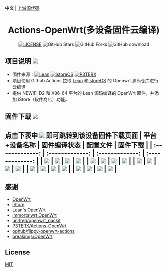 **中文** | [上游源代码](https://github.com/P3TERX/Actions-OpenWrt)

<div align="center">
<h1>Actions-OpenWrt(多设备固件云编译)</h1>

[![LICENSE](https://img.shields.io/github/license/mashape/apistatus.svg?style=flat-square&label=LICENSE)](https://github.com/sleel/Actions-OpenWrt/blob/main/LICENSE)
![GitHub Stars](https://img.shields.io/github/stars/sleel/AutoBuild-OpenWrt.svg?style=flat-square&label=Stars&logo=github)
![GitHub Forks](https://img.shields.io/github/forks/sleel/AutoBuild-OpenWrt.svg?style=flat-square&label=Forks&logo=github)
![GitHub download](https://img.shields.io/github/downloads/sleel/AutoBuild-OpenWrt/total.svg?style=flat-square&label=Download&logo=github)
</div>


## 项目说明 [![](https://img.shields.io/badge/-项目基本介绍-FFFFFF.svg)](#项目说明-)
- 固件来源：[![Lean](https://img.shields.io/badge/Lede-coolsnowwolf-ff69b4.svg?style=flat&logo=appveyor)](https://github.com/coolsnowwolf/lede),[![istoreOS](https://img.shields.io/badge/istoreOS-istoreOS-ff69b4.svg?style=flat&logo=appveyor)](https://github.com/istoreos) [![P3TERX](https://img.shields.io/badge/OpenWrt-P3TERX-blueviolet.svg?style=flat&logo=appveyor)](https://github.com/P3TERX/Actions-OpenWrt)
- 项目使用 Github Actions 拉取 [Lean](https://github.com/coolsnowwolf/lede) 和[istoreOS](https://github.com/istoreos) 的 Openwrt 源码仓库进行云编译
- 提供 NEWIFI D2 和 X86-64 平台的 Lean 源码编译的 OpenWrt 固件，并添加 iStore（软件商店）功能。


## 固件下载 [![](https://img.shields.io/badge/-编译状态及下载链接-FFFFFF.svg)](#固件下载-)
点击下表中 [![](https://img.shields.io/badge/下载-链接-blueviolet.svg?style=flat&logo=hack-the-box)](https://github.com/sleel/AutoBuild-OpenWrt/releases) 即可跳转到该设备固件下载页面
| 平台+设备名称 | 固件编译状态 | 配置文件 | 固件下载 |
| :-------------: | :-------------: | :-------------: | :-------------: |
| [![](https://img.shields.io/badge/NEWIFI-D2-32C955.svg?logo=openwrt)](https://github.com/sleel/AutoBuild-OpenWrt/blob/main/.github/workflows/AutoBuild-OpenWrt-NEWIFI3-1806.yml) | [![](https://github.com/sleel/AutoBuild-OpenWrt/actions/workflows/AutoBuild-OpenWrt-NEWIFI3-1806.yml/badge.svg)](https://github.com/sleel/AutoBuild-OpenWrt/actions/workflows/AutoBuild-OpenWrt-NEWIFI3-1806.yml) | [![](https://img.shields.io/badge/编译-配置-orange.svg?logo=apache-spark)](https://github.com/sleel/AutoBuild-OpenWrt/blob/main/NEWIFI3.config) | [![](https://img.shields.io/badge/下载-链接-blueviolet.svg?logo=hack-the-box)](https://github.com/sleel/AutoBuild-OpenWrt/releases?q=NEWIFI3&expanded=true) |
| [![](https://img.shields.io/badge/luci_1806-istore_acc_6.6-32C955.svg?logo=openwrt)](https://github.com/sleel/AutoBuild-OpenWrt/blob/main/.github/workflows/AutoBuild-OpenWrt-X86-6.6-1806.yml) | [![](https://github.com/sleel/AutoBuild-OpenWrt/actions/workflows/AutoBuild-OpenWrt-X86-6.6-1806.yml/badge.svg)](https://github.com/sleel/AutoBuild-OpenWrt/actions/workflows/AutoBuild-OpenWrt-X86-6.6-1806.yml) | [![](https://img.shields.io/badge/编译-配置-orange.svg?logo=apache-spark)](https://github.com/sleel/AutoBuild-OpenWrt/blob/main/istore-1806.config) | [![](https://img.shields.io/badge/下载-链接-blueviolet.svg?logo=hack-the-box)](https://github.com/sleel/AutoBuild-OpenWrt/releases?q=OpenWrt-X86-6.6-1806&expanded=true) |
| [![](https://img.shields.io/badge/luci_2410-istore_acc_6.6-32C955.svg?logo=openwrt)](https://github.com/sleel/AutoBuild-OpenWrt/blob/main/.github/workflows/AutoBuild-OpenWrt-X86-6.6-24.10.yml) | [![](https://github.com/sleel/AutoBuild-OpenWrt/actions/workflows/AutoBuild-OpenWrt-X86-6.6-24.10.yml/badge.svg)](https://github.com/sleel/AutoBuild-OpenWrt/actions/workflows/AutoBuild-OpenWrt-X86-6.6-24.10.yml) | [![](https://img.shields.io/badge/编译-配置-orange.svg?logo=apache-spark)](https://github.com/sleel/AutoBuild-OpenWrt/blob/main/istore-2410.config) | [![](https://img.shields.io/badge/下载-链接-blueviolet.svg?logo=hack-the-box)](https://github.com/sleel/AutoBuild-OpenWrt/releases?q=OpenWrt-X86-6.6-2410&expanded=true) |
| [![](https://img.shields.io/badge/luci_2305-istore_acc_6.6-32C955.svg?logo=openwrt)](https://github.com/sleel/AutoBuild-OpenWrt/blob/main/.github/workflows/AutoBuild-OpenWrt-X86-istore-acc-6.6.yml) | [![](https://github.com/sleel/AutoBuild-OpenWrt/actions/workflows/AutoBuild-OpenWrt-X86-istore-acc-6.6.yml/badge.svg)](https://github.com/sleel/AutoBuild-OpenWrt/actions/workflows/AutoBuild-OpenWrt-X86-istore-acc-6.6.yml) | [![](https://img.shields.io/badge/编译-配置-orange.svg?logo=apache-spark)](https://github.com/sleel/AutoBuild-OpenWrt/blob/main/istore-acc-new.config) | [![](https://img.shields.io/badge/下载-链接-blueviolet.svg?logo=hack-the-box)](https://github.com/sleel/AutoBuild-OpenWrt/releases?q=OpenWrt-istore-acc-6.6&expanded=true) |
| [![](https://img.shields.io/badge/luci_2305-istore_acc_6.12-32C955.svg?logo=openwrt)](https://github.com/sleel/AutoBuild-OpenWrt/blob/main/.github/workflows/AutoBuild-OpenWrt-X86-istore-acc-6.12.yml) | [![](https://github.com/sleel/AutoBuild-OpenWrt/actions/workflows/AutoBuild-OpenWrt-X86-istore-acc-6.12.yml/badge.svg)](https://github.com/sleel/AutoBuild-OpenWrt/actions/workflows/AutoBuild-OpenWrt-X86-istore-acc-6.12.yml) | [![](https://img.shields.io/badge/编译-配置-orange.svg?logo=apache-spark)](https://github.com/sleel/AutoBuild-OpenWrt/blob/main/istore-acc-new.config) | [![](https://img.shields.io/badge/下载-链接-blueviolet.svg?logo=hack-the-box)](https://github.com/sleel/AutoBuild-OpenWrt/releases?q=OpenWrt-istore-acc-6.12&expanded=true) |
---------------------------
## 感谢

- [OpenWrt](https://github.com/openwrt/openwrt)
- [iStore](https://github.com/linkease/istore)
- [Lean's OpenWrt](https://github.com/coolsnowwolf/lede)
- [immortalwrt OpenWrt](https://github.com/immortalwrt/immortalwrt)
- [unifreq/openwrt_packit](https://github.com/unifreq/openwrt_packit)
- [P3TERX/Actions-OpenWrt](https://github.com/P3TERX/Actions-OpenWrt)
- [ophub/flippy-openwrt-actions](https://github.com/ophub/flippy-openwrt-actions)
- [breakings/OpenWrt](https://github.com/breakings/OpenWrt)

## License

[MIT](https://github.com/sleel/OpenWrt/blob/main/LICENSE) 
